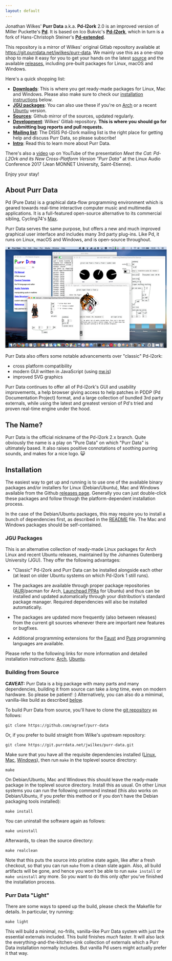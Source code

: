 ```yaml
---
layout: default
---
```


Jonathan Wilkes' **Purr Data** a.k.a. **Pd-l2ork** 2.0 is an improved version of Miller Puckette's **[Pd](http://puredata.info/)**. It is based on Ico Bukvic's **[Pd-l2ork](http://l2ork.music.vt.edu/main/make-your-own-l2ork/software/)**, which in turn is a fork of Hans-Christoph Steiner's **[Pd-extended](http://puredata.info/downloads/pd-extended)**.

This repository is a mirror of Wilkes' original Gitlab repository available at <https://git.purrdata.net/jwilkes/purr-data>. We mainly use this as a one-stop shop to make it easy for you to get your hands on the latest [source](https://github.com/agraef/purr-data) and the available [releases](https://github.com/agraef/purr-data/releases), including pre-built packages for Linux, macOS and Windows.

Here's a quick shopping list:

- [**Downloads**](https://github.com/agraef/purr-data/releases): This is where you get ready-made packages for Linux, Mac and Windows. Please also make sure to check our [installation instructions](#installation) below.
- [**JGU packages**](#jgu-packages): You can also use these if you're on [Arch](https://l2orkaur.bitbucket.io/) or a recent [Ubuntu](https://l2orkubuntu.bitbucket.io/) version.
- [**Sources**](https://github.com/agraef/purr-data): Github mirror of the sources, updated regularly.
- [**Development**](https://git.purrdata.net/jwilkes/purr-data): Wilkes' Gitlab repository. **This is where you should go for submitting bug reports and pull requests.**
- [**Mailing list**](http://disis.music.vt.edu/listinfo/l2ork-dev): The DISIS Pd-l2ork mailing list is the right place for getting help and discuss Purr Data, so please subscribe!
- [**Intro**](https://agraef.github.io/purr-data-intro): Read this to learn more about Purr Data.

There's also a [video](https://www.youtube.com/watch?v=T1wo496Zx0s) up on YouTube of the presentation *Meet the Cat: Pd-L2Ork and its New Cross-Platform Version "Purr Data"* at the Linux Audio Conference 2017 (Jean MONNET University, Saint-Etienne).

Enjoy your stay!

## About Purr Data

Pd (Pure Data) is a graphical data-flow programming environment which is geared towards real-time interactive computer music and multimedia applications. It is a full-featured open-source alternative to its commercial sibling, Cycling74's [Max](https://cycling74.com/).

Purr Data serves the same purpose, but offers a new and much improved graphical user interface and includes many 3rd party plug-ins. Like Pd, it runs on Linux, macOS and Windows, and is open-source throughout.

![Purr Data running on macOS.](purr-data.png)

Purr Data also offers some notable advancements over "classic" Pd-l2ork:

- cross platform compatibility
- modern GUI written in JavaScript (using [nw.js](https://nwjs.io/))
- improved SVG graphics

Purr Data continues to offer all of Pd-l2ork's GUI and usability improvements, a help browser giving access to help patches in PDDP (Pd Documentation Project) format, and a large collection of bundled 3rd party externals, while using the latest and greatest version of Pd's tried and proven real-time engine under the hood.

## The Name?

Purr Data is the official nickname of the Pd-l2ork 2.x branch. Quite obviously the name is a play on "Pure Data" on which "Purr Data" is ultimately based. It also raises positive connotations of soothing purring sounds, and makes for a nice logo. 😺

## Installation

The easiest way to get up and running is to use one of the available binary packages and/or installers for Linux (Debian/Ubuntu), Mac and Windows available from the Github [releases page](https://github.com/agraef/purr-data/releases). Generally you can just double-click these packages and follow through the platform-dependent installation process.

In the case of the Debian/Ubuntu packages, this may require you to install a bunch of dependencies first, as described in the [README](https://github.com/agraef/purr-data/blob/master/README.md#linux) file. The Mac and Windows packages should be self-contained.

### JGU Packages

This is an alternative collection of ready-made Linux packages for Arch Linux and recent Ubuntu releases, maintained by the Johannes Gutenberg University (JGU). They offer the following advantages:

- "Classic" Pd-l2ork and Purr Data can be installed alongside each other (at least on older Ubuntu systems on which Pd-l2ork 1 still runs).

- The packages are available through proper package repositories ([AUR](https://aur.archlinux.org)/pacman for Arch, [Launchpad PPAs](https://launchpad.net/%7Edr-graef) for Ubuntu) and thus can be installed and updated automatically through your distribution's standard package manager. Required dependencies will also be installed automatically.

- The packages are updated more frequently (also between releases) from the current git sources whenever there are important new features or bugfixes.

- Additional programming extensions for the [Faust](http://faust.grame.fr/) and [Pure](https://agraef.github.io/pure-lang/) programming languages are available.

Please refer to the following links for more information and detailed installation instructions: [Arch](https://l2orkaur.bitbucket.io/), [Ubuntu](https://l2orkubuntu.bitbucket.io/).

### Building from Source

**CAVEAT:** Purr Data is a big package with many parts and many dependencies, building it from source can take a *long* time, even on modern hardware. So please be patient! :) Alternatively, you can also do a mimimal, vanilla-like build as described [below](#purr-data-light).

To build Purr Data from source, you'll have to clone the [git repository](https://github.com/agraef/purr-data) as follows:

    git clone https://github.com/agraef/purr-data

Or, if you prefer to build straight from Wilke's upstream repository:

    git clone https://git.purrdata.net/jwilkes/purr-data.git

Make sure that you have all the requisite dependencies installed ([Linux](https://github.com/agraef/purr-data/blob/master/README.md#linux), [Mac](https://github.com/agraef/purr-data/blob/master/README.md#osx-64-bit-using-homebrew), [Windows](https://github.com/agraef/purr-data/blob/master/README.md#windows-32-bit-using-msys2)), then run `make` in the toplevel source directory:

    make

On Debian/Ubuntu, Mac and Windows this should leave the ready-made package in the toplevel source directory. Install this as usual. On other Linux systems you can run the following command instead (this also works on Debian/Ubuntu, if you prefer this method or if you don't have the Debian packaging tools installed):

    make install

You can uninstall the software again as follows:

    make uninstall

Afterwards, to clean the source directory:

    make realclean

Note that this puts the source into pristine state again, like after a fresh checkout, so that you can run `make` from a clean slate again. Also, all build artifacts will be gone, and hence you won't be able to run `make install` or `make uninstall` any more. So you want to do this only *after* you've finished the installation process.

### Purr Data "Light"

There are some ways to speed up the build, please check the Makefile for details. In particular, try running:

    make light

This will build a minimal, no-frills, vanilla-like Purr Data system with just the essential externals included. This build finishes *much* faster. It will also lack the everything-and-the-kitchen-sink collection of externals which a Purr Data installation normally includes. But vanilla Pd users might actually prefer it that way.
